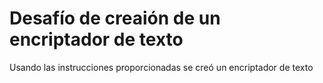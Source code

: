 <h1>Desafío de creaión de un encriptador de texto</h1>
Usando las instrucciones proporcionadas se creó un encriptador de texto
